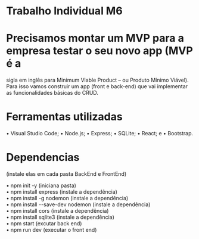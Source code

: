 # Trabalho Individual M6
 # Precisamos montar um MVP para a empresa testar o seu novo app (MVP é a
sigla em inglês para Minimum Viable Product – ou Produto Mínimo Viável).
Para isso vamos construir um app (front e back-end) que vai implementar as
funcionalidades básicas do CRUD.

 # Ferramentas utilizadas
• Visual Studio Code;
• Node.js;
• Express;
• SQLite;
• React; e
• Bootstrap.
 
 # Dependencias 
 (instale elas em cada pasta BackEnd e FrontEnd)
 
• npm init -y (iniciana pasta) </br>
• npm install express (instale a dependência) </br>
• npm install -g nodemon (instale a dependência) </br>
• npm install --save-dev nodemon (instale a dependência) </br>
• npm install cors (instale a dependência) </br>
• npm install sqlite3 (instale a dependência) </br>
• npm start (excutar back end) </br> 
• npm run dev (executar o front end) </br>
